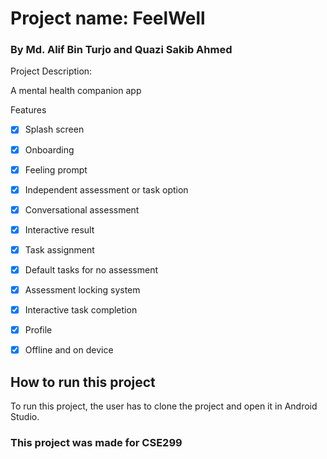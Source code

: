 

[comment]: <> (# CSE299)

# Project name: FeelWell
<h3> By Md. Alif Bin Turjo and Quazi Sakib Ahmed
</h3>

<p>Project Description:</p> A mental health companion app


Features
- [x] Splash screen
- [x] Onboarding
- [x] Feeling prompt
- [x] Independent assessment or task option
- [x] Conversational assessment
- [x] Interactive result
- [x] Task assignment
- [x] Default tasks for no assessment
- [x] Assessment locking system
- [x] Interactive task completion
- [x] Profile
- [x] Offline and on device


<h2>How to run this project</h2>
To run this project, the user has to clone the project and open it in Android Studio. 

<h3>This project was made for CSE299</h3>

